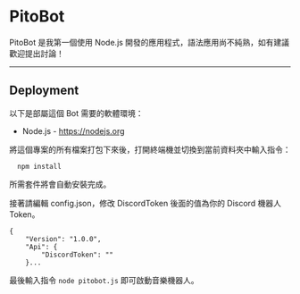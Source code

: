 # PitoBot
PitoBot 是我第一個使用 Node.js 開發的應用程式，語法應用尚不純熟，如有建議歡迎提出討論！
* * *
## Deployment
以下是部屬這個 Bot 需要的軟體環境：

* Node.js - https://nodejs.org

將這個專案的所有檔案打包下來後，打開終端機並切換到當前資料夾中輸入指令：
```
  npm install
```
所需套件將會自動安裝完成。

接著請編輯 config.json，修改 DiscordToken 後面的值為你的 Discord 機器人 Token。
```
{
	"Version": "1.0.0",
	"Api": {
		"DiscordToken": ""
	}...
```
最後輸入指令 `node pitobot.js` 即可啟動音樂機器人。
